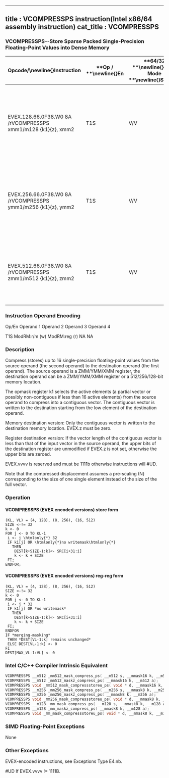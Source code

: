 ----------------------------
title : VCOMPRESSPS instruction(Intel x86/64 assembly instruction)
cat_title : VCOMPRESSPS
----------------------------
### VCOMPRESSPS--Store Sparse Packed Single-Precision Floating-Point Values into Dense Memory


|**Opcode/**\newline{}**Instruction**|**Op / **\newline{}**En**|**64/32 **\newline{}**bit Mode **\newline{}**Support**|**CPUID **\newline{}**Feature **\newline{}**Flag**|**Description**|
|------------------------------------|-------------------------|------------------------------------------------------|--------------------------------------------------|---------------|
|EVEX.128.66.0F38.W0 8A /rVCOMPRESSPS xmm1/m128 {k1}{z}, xmm2|T1S|V/V|AVX512VLAVX512F|Compress packed single-precision floating-point values from xmm2 to xmm1/m128 using writemask k1.|
|EVEX.256.66.0F38.W0 8A /rVCOMPRESSPS ymm1/m256 {k1}{z}, ymm2|T1S|V/V|AVX512VLAVX512F|Compress packed single-precision floating-point values from ymm2 to ymm1/m256 using writemask k1.|
|EVEX.512.66.0F38.W0 8A /rVCOMPRESSPS zmm1/m512 {k1}{z}, zmm2|T1S|V/V|AVX512F|Compress packed single-precision floating-point values from zmm2 using control mask k1 to zmm1/m512.|
###                 Instruction Operand Encoding


Op/En Operand 1 Operand 2 Operand 3 Operand 4

T1S ModRM:r/m (w) ModRM:reg (r) NA NA

### Description 


Compress (stores) up to 16 single-precision floating-point values from the source operand (the second operand) to the destination operand (the first operand). The source operand is a ZMM/YMM/XMM register, the destination operand can be a ZMM/YMM/XMM register or a 512/256/128-bit memory location.

The opmask register k1 selects the active elements (a partial vector or possibly non-contiguous if less than 16 active elements) from the source operand to compress into a contiguous vector. The contiguous vector is written to the destination starting from the low element of the destination operand.

Memory destination version: Only the contiguous vector is written to the destination memory location. EVEX.z must be zero.

Register destination version: If the vector length of the contiguous vector is less than that of the input vector in the source operand, the upper bits of the destination register are unmodified if EVEX.z is not set, otherwise the upper bits are zeroed.

EVEX.vvvv is reserved and must be 1111b otherwise instructions will #UD.

Note that the compressed displacement assumes a pre-scaling (N) corresponding to the size of one single element instead of the size of the full vector.


### Operation
#### VCOMPRESSPS (EVEX encoded versions) store form
```info-verb
(KL, VL) = (4, 128), (8, 256), (16, 512)
SIZE  <- != 32
k  <- 0
FOR j <-  0 TO KL-1
 i  <- j \htmlonly{*} 32
 IF k1[j] OR \htmlonly{*}no writemask\htmlonly{*}
   THEN 
    DEST[k+SIZE-1:k]<-  SRC[i+31:i]
    k  <- k + SIZE 
 FI;
ENDFOR;
```
#### VCOMPRESSPS (EVEX encoded versions) reg-reg form
```info-verb
(KL, VL) = (4, 128), (8, 256), (16, 512)
SIZE  <- != 32
k  <- 0
FOR j  <- 0 TO KL-1
 i  <- j * 32
 IF k1[j] OR *no writemask*
   THEN 
    DEST[k+SIZE-1:k] <- SRC[i+31:i]
    k  <- k + SIZE
 FI;
ENDFOR
IF *merging-masking* 
 THEN *DEST[VL-1:k] remains unchanged*
 ELSE DEST[VL-1:k] <-  0
FI
DEST[MAX_VL-1:VL] <-  0
```

### Intel C/C++ Compiler Intrinsic Equivalent

```cpp
VCOMPRESSPS __m512 _mm512_mask_compress_ps( __m512 s, __mmask16 k, __m512 a);
VCOMPRESSPS __m512 _mm512_maskz_compress_ps( __mmask16 k, __m512 a);
VCOMPRESSPS void _mm512_mask_compressstoreu_ps( void * d, __mmask16 k, __m512 a);
VCOMPRESSPS __m256 _mm256_mask_compress_ps( __m256 s, __mmask8 k, __m256 a);
VCOMPRESSPS __m256 _mm256_maskz_compress_ps( __mmask8 k, __m256 a);
VCOMPRESSPS void _mm256_mask_compressstoreu_ps( void * d, __mmask8 k, __m256 a);
VCOMPRESSPS __m128 _mm_mask_compress_ps( __m128 s, __mmask8 k, __m128 a);
VCOMPRESSPS __m128 _mm_maskz_compress_ps( __mmask8 k, __m128 a);
VCOMPRESSPS void _mm_mask_compressstoreu_ps( void * d, __mmask8 k, __m128 a);
```
### SIMD Floating-Point Exceptions


None

### Other Exceptions


EVEX-encoded instructions, see Exceptions Type E4.nb.

#UD  If EVEX.vvvv != 1111B.

